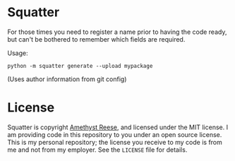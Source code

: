 # Squatter

For those times you need to register a name prior to having the code ready, but
can't be bothered to remember which fields are required.

Usage:

```
python -m squatter generate --upload mypackage
```

(Uses author information from git config)


# License

Squatter is copyright [Amethyst Reese](https://noswap.com/), and licensed under
the MIT license.  I am providing code in this repository to you under an open
source license.  This is my personal repository; the license you receive to
my code is from me and not from my employer. See the `LICENSE` file for details.
